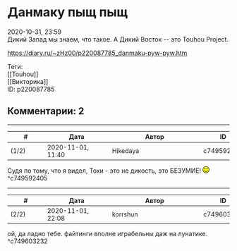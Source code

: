 Данмаку пыщ пыщ
===============

  
2020-10-31, 23:59  
 Дикий Запад мы знаем, что такое. А Дикий Восток -- это Touhou Project.   
  
<https://diary.ru/~zHz00/p220087785_danmaku-pyw-pyw.htm>  
  
Теги:  
[[Touhou]]  
[[Викторика]]  
ID: p220087785  


Комментарии: 2
--------------

  


---



|         #         |              Дата              |                     Автор                     |           ID           |
| --- | --- | --- | --- |
| (1/2) | 2020-11-01, 11:40 | Hikedaya | c749592405 |

  
 Cудя по тому, что я видел, Тохи - это не дикость, это БЕЗУМИЕ! ![:)](pics/3.gif)   
 ^c749592405

---



|         #         |              Дата              |                     Автор                     |           ID           |
| --- | --- | --- | --- |
| (2/2) | 2020-11-01, 22:08 | korrshun | c749603232 |

  
 ой, да ладно тебе. файтинги вполне играбельны даж на лунатике.   
 ^c749603232